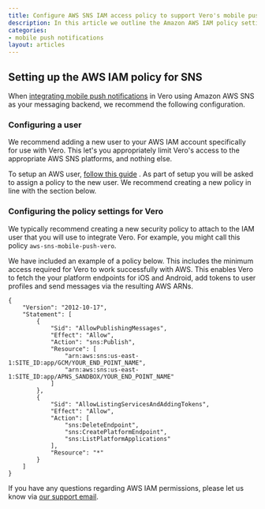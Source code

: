 ```yaml
---
title: Configure AWS SNS IAM access policy to support Vero's mobile push notifications
description: In this article we outline the Amazon AWS IAM policy settings you need in order to setup push notifications with AWS in Vero.
categories:
- mobile push notifications 
layout: articles
---
```


## Setting up the AWS IAM policy for SNS
    
When [integrating mobile push notifications]({{site.data.links.articles.push_integration}}) in Vero using Amazon AWS SNS as your messaging backend, we recommend the following configuration.

### Configuring a user

We recommend adding a new user to your AWS IAM account specifically for use with Vero. This let's you appropriately limit Vero's access to the appropriate AWS SNS platforms, and nothing else.

To setup an AWS user, [follow this guide](https://docs.aws.amazon.com/IAM/latest/UserGuide/id_users_create.html) . As part of setup you will be asked to assign a policy to the new user. We recommend creating a new policy in line with the section below.

### Configuring the policy settings for Vero

We typically recommend creating a new security policy to attach to the IAM user that you will use to integrate Vero. For example, you might call this policy `aws-sns-mobile-push-vero`.

We have included an example of a policy below. This includes the minimum access required for Vero to work successfully with AWS. This enables Vero to fetch the your platform endpoints for iOS and Android, add tokens to user profiles and send messages via the resulting AWS ARNs.

```
{
    "Version": "2012-10-17",
    "Statement": [
        {
            "Sid": "AllowPublishingMessages",
            "Effect": "Allow",
            "Action": "sns:Publish",
            "Resource": [
                "arn:aws:sns:us-east-1:SITE_ID:app/GCM/YOUR_END_POINT_NAME",
                "arn:aws:sns:us-east-1:SITE_ID:app/APNS_SANDBOX/YOUR_END_POINT_NAME"
            ]
        },
        {
            "Sid": "AllowListingServicesAndAddingTokens",
            "Effect": "Allow",
            "Action": [
                "sns:DeleteEndpoint",
                "sns:CreatePlatformEndpoint",
                "sns:ListPlatformApplications"
            ],
            "Resource": "*"
        }
    ]
}
```

If you have any questions regarding AWS IAM permissions, please let us know via [our support email]({{site.data.links.articles.email_us}}).